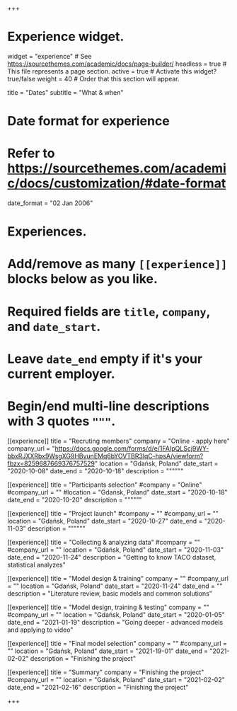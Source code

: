 +++
# Experience widget.
widget = "experience"  # See https://sourcethemes.com/academic/docs/page-builder/
headless = true  # This file represents a page section.
active = true  # Activate this widget? true/false
weight = 40  # Order that this section will appear.

title = "Dates"
subtitle = "What & when"

# Date format for experience
#   Refer to https://sourcethemes.com/academic/docs/customization/#date-format
date_format = "02 Jan 2006"

# Experiences.
#   Add/remove as many `[[experience]]` blocks below as you like.
#   Required fields are `title`, `company`, and `date_start`.
#   Leave `date_end` empty if it's your current employer.
#   Begin/end multi-line descriptions with 3 quotes `"""`.

[[experience]]
  title = "Recruting members"
  company = "Online - apply here"
  company_url = "https://docs.google.com/forms/d/e/1FAIpQLScj9WY-bbxRJXXRbx9WsgXG9HBvunEMq6bYOVTBR3lqC-hpsA/viewform?fbzx=8259687669376757529"
  location = "Gdańsk, Poland"
  date_start = "2020-10-08"
  date_end = "2020-10-18"
  description = """"""
  
  
[[experience]]
  title = "Participants selection"
  #company = "Online"
  #company_url = ""
  #location = "Gdańsk, Poland"
  date_start = "2020-10-18"
  date_end = "2020-10-20"
  description = """"""


[[experience]]
  title = "Project launch"
  #company = ""
  #company_url = ""
  location = "Gdańsk, Poland"
  date_start = "2020-10-27"
  date_end = "2020-11-03"
  description = """"""

[[experience]]
  title = "Collecting & analyzing data"
  #company = ""
  #company_url = ""
  location = "Gdańsk, Poland"
  date_start = "2020-11-03"
  date_end = "2020-11-24"
  description = "Getting to know TACO dataset, statistical analyzes"

[[experience]]
  title = "Model design & training"
  company = ""
  #company_url = ""
  location = "Gdańsk, Poland"
  date_start = "2020-11-24"
  date_end = ""
  description = "Literature review, basic models and common solutions"
  
[[experience]]
  title = "Model design, training &  testing"
  company = ""
  #company_url = ""
  location = "Gdańsk, Poland"
  date_start = "2020-01-05"
  date_end = "2021-01-19"
  description = "Going deeper - advanced models and applying to video"
  
[[experience]]
  title = "Final model selection"
  company = ""
  #company_url = ""
  location = "Gdańsk, Poland"
  date_start = "2021-19-01"
  date_end = "2021-02-02"
  description = "Finishing the project"


[[experience]]
  title = "Summary"
  company = "Finishing the project"
  #company_url = ""
  location = "Gdańsk, Poland"
  date_start = "2021-02-02"
  date_end = "2021-02-16"
  description = "Finishing the project"

+++
